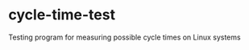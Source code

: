 cycle-time-test
===============

Testing program for measuring possible cycle times on Linux systems
